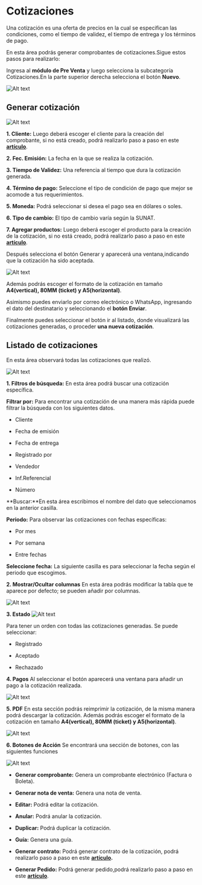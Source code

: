 # Cotizaciones

Una cotización es una oferta de precios en la cual se especifican las condiciones, como el tiempo de validez, el tiempo de entrega y los términos de pago.

En esta área podrás generar comprobantes de cotizaciones.Sigue estos pasos para realizarlo:

Ingresa al **módulo de Pre Venta** y luego selecciona la subcategoría Cotizaciones.En la parte superior derecha selecciona el botón **Nuevo**.

![Alt text](img/Coti1.jpg)

## Generar cotización

![Alt text](img/coti2.jpg)

**1. Cliente:** Luego deberá escoger el cliente para la creación del comprobante, si no está creado, podrá realizarlo paso a paso en este **[artículo](https://fastura.github.io/documentacion/ventas/Emitir-comprobantes-Facturas-y-Boletas)**.

**2. Fec. Emisión:** La fecha en la que se realiza la cotización.

**3. Tiempo de Validez:** Una referencia al tiempo que dura la cotización generada.

**4. Término de pago:** Seleccione el tipo de condición de pago que mejor se acomode a tus requerimientos.

**5. Moneda:** Podrá seleccionar si desea el pago sea en dólares o soles.

**6. Tipo de cambio:** El tipo de cambio varía según la SUNAT.

**7. Agregar productos:** Luego deberá escoger el producto para la creación de la cotización, si no está creado, podrá realizarlo paso a paso en este **[artículo](https://fastura.github.io/documentacion/ventas/Emitir-comprobantes-Facturas-y-Boletas)**.

Después selecciona el botón Generar y aparecerá una ventana,indicando que la cotización ha sido aceptada.

![Alt text](img/descarga-(1).png)

Además podrás escoger el formato de la cotización en tamaño **A4(vertical), 80MM (ticket) y A5(horizontal)**.

Asimismo puedes enviarlo por correo electrónico o WhatsApp, ingresando el dato del destinatario y seleccionando el **botón Enviar**.

Finalmente puedes seleccionar el botón  ir al listado, donde visualizará las cotizaciones generadas,  o proceder **una nueva cotización**.

## Listado de cotizaciones

En esta área observará todas las cotizaciones que realizó.

![Alt text](img/cotz4.jpg)

**1. Filtros de búsqueda:** En esta área podrá buscar una cotización específica.

**Filtrar por:** Para encontrar una cotización de una manera más rápida puede filtrar la búsqueda con los siguientes datos.

- Cliente

- Fecha de emisión

- Fecha de entrega

- Registrado por

- Vendedor

- Inf.Referencial

- Número

**Buscar:**En esta área escribimos el nombre del dato que seleccionamos en la anterior casilla.

**Periodo:** Para observar las cotizaciones con fechas específicas:

- Por mes

- Por semana

- Entre fechas

**Seleccione fecha:** La siguiente casilla es para seleccionar la fecha según el periodo que escogimos.

**2. Mostrar/Ocultar columnas**
En esta área podrás modificar la tabla que te aparece por defecto; se pueden añadir por columnas.

![Alt text](img/cotiz5.jpg)

**3. Estado**
![Alt text](img/coti6.jpg)

Para tener un orden con todas las cotizaciones generadas. Se puede seleccionar:

- Registrado

- Aceptado

- Rechazado

**4. Pagos**
Al seleccionar el botón aparecerá una ventana para añadir un pago a la cotización realizada.

![Alt text](img/descarga.jpg)

**5. PDF**
En esta sección podrás reimprimir la cotización, de la misma manera podrá descargar la cotización. Además podrás escoger el formato de la cotización en tamaño **A4(vertical), 80MM (ticket) y A5(horizontal)**.

![Alt text](img/formatos.png)

**6. Botones de Acción**
Se encontrará una sección de botones, con las siguientes funciones

![Alt text](img/botones_acciones.png)

- **Generar comprobante:** Genera  un comprobante electrónico (Factura o Boleta).

- **Generar nota de venta:** Genera una nota de venta.

- **Editar:** Podrá editar la cotización.

- **Anular:** Podrá anular la cotización.

- **Duplicar:** Podrá duplicar la cotización.

- **Guía:** Genera una guía.

- **Generar contrato:** Podrá generar contrato de la cotización, podrá realizarlo paso a paso en este **[artículo](https://fastura.github.io/documentacion/ventas/Documentos-pre-venta-Contratos).**
- **Generar Pedido:** Podrá generar pedido,podrá realizarlo paso a paso en este **[artículo](https://fastura.github.io/documentacion/ventas/Documentos-pre-venta-Pedidos)**.
